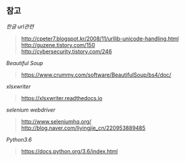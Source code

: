 참고 
---


*한글 url관련*
>http://cpeter7.blogspot.kr/2008/11/urllib-unicode-handling.html  
http://guzene.tistory.com/150  
http://cybersecurity.tistory.com/246  
  
  
 *Beautiful Soup*
>https://www.crummy.com/software/BeautifulSoup/bs4/doc/  
  
  
 *xlsxwriter*
>https://xlsxwriter.readthedocs.io
  
  
 *selenium webdriver*
>http://www.seleniumhq.org/
 http://blog.naver.com/liyingjie_cn/220953889485
  
  
 *Python3.6*
>https://docs.python.org/3.6/index.html
